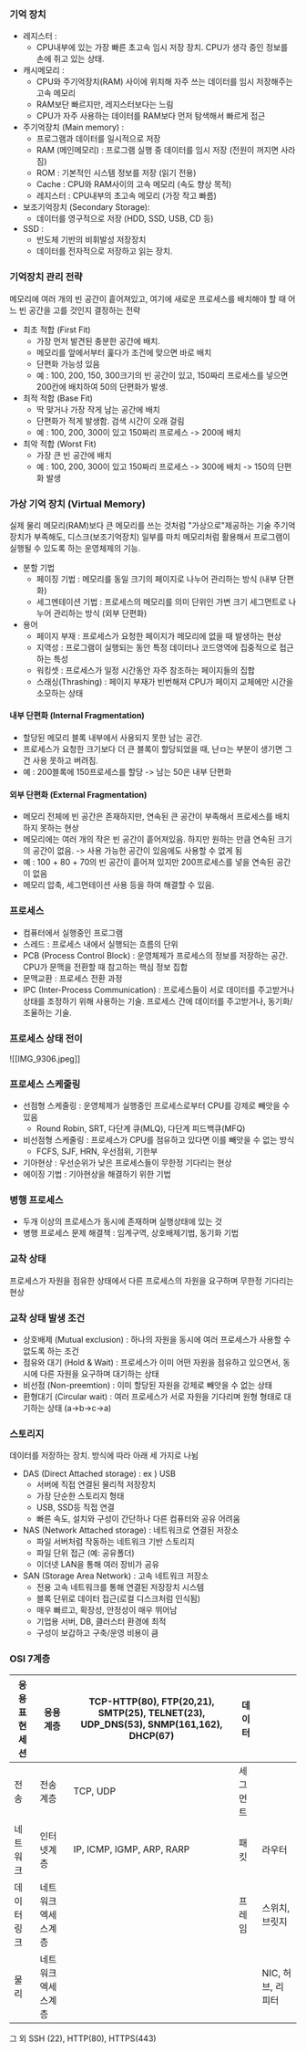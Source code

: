 
### 기억 장치
- 레지스터 : 
	- CPU내부에 있는 가장 빠른 초고속 임시 저장 장치. CPU가 생각 중인 정보를 손에 쥐고 있는 상태.
- 캐시메모리 : 
	- CPU와 주기억장치(RAM) 사이에 위치해 자주 쓰는 데이터를 임시 저장해주는 고속 메모리
	- RAM보단 빠르지만, 레지스터보다는 느림
	- CPU가 자주 사용하는 데이터를 RAM보다 먼저 탐색해서 빠르게 접근
- 주기억장치 (Main memory) :
	- 프로그램과 데이터를 일시적으로 저장 
	- RAM (메인메모리) : 프로그램 실행 중 데이터를 임시 저장 (전원이 꺼지면 사라짐)
	- ROM : 기본적인 시스템 정보를 저장 (읽기 전용)
	- Cache : CPU와 RAM사이의 고속 메모리 (속도 향상 목적)
	- 레지스터 : CPU내부의 초고속 메모리 (가장 작고 빠름)
- 보조기억장치 (Secondary Storage): 
	- 데이터를 영구적으로 저장 (HDD, SSD, USB, CD 등)
- SSD : 
	- 반도체 기반의 비휘발성 저장장치
	- 데이터를 전자적으로 저장하고 읽는 장치.


### 기억장치 관리 전략
메모리에 여러 개의 빈 공간이 흩어져있고, 여기에 새로운 프로세스를 배치해야 할 때 어느 빈 공간을 고를 것인지 결정하는 전략
- 최초 적합 (First Fit)
	- 가장 먼저 발견된 충분한 공간에 배치.
	- 메모리를 앞에서부터 훑다가 조건에 맞으면 바로 배치
	- 단편화 가능성 있음
	- 예 : 100, 200, 150, 300크기의 빈 공간이 있고, 150짜리 프로세스를 넣으면 200칸에 배치하여 50의 단편화가 발생.
- 최적 적합 (Base Fit)
	- 딱 맞거나 가장 작게 남는 공간에 배치
	- 단편화가 적게 발생함. 검색 시간이 오래 걸림
	- 예 : 100, 200, 300이 있고 150짜리 프로세스 -> 200에 배치
- 최악 적합 (Worst Fit)
	- 가장 큰 빈 공간에 배치
	- 예 : 100, 200, 300이 있고 150짜리 프로세스 -> 300에 배치 -> 150의 단편화 발생

### 가상 기억 장치 (Virtual Memory)
실제 물리 메모리(RAM)보다 큰 메모리를 쓰는 것처럼 "가상으로"제공하는 기술
주기억장치가 부족해도, 디스크(보조기억장치) 일부를 마치 메모리처럼 활용해서 프로그램이 실행될 수 있도록 하는 운영체제의 기능.
- 분할 기법
	- 페이징 기법 : 메모리를 동일 크기의 페이지로 나누어 관리하는 방식 (내부 단편화)
	- 세그멘테이션 기법 : 프로세스의 메모리를 의미 단위인 가변 크기 세그먼트로 나누어 관리하는 방식 (외부 단편화)
- 용어
	- 페이지 부재 : 프로세스가 요청한 페이지가 메모리에 없을 때 발생하는 현상
	- 지역성 : 프로그램이 실행되는 동안 특정 데이터나 코드영역에 집중적으로 접근하는 특성
	- 워킹셋 : 프로세스가 일정 시간동안 자주 참조하는 페이지들의 집합
	- 스래싱(Thrashing) : 페이지 부재가 빈번해져 CPU가 페이지 교체에만 시간을 소모하는 상태


#### 내부 단편화 (Internal Fragmentation)
- 할당된 메모리 블록 내부에서 사용되지 못한 남는 공간.
- 프로세스가 요청한 크기보다 더 큰 블록이 할당되었을 때, 난ㅁ는 부분이 생기면 그건 사용 못하고 버려짐.
- 예 : 200블록에 150프로세스를 할당 -> 남는 50은 내부 단편화

#### 외부 단편화 (External Fragmentation)
- 메모리 전체에 빈 공간은 존재하지만, 연속된 큰 공간이 부족해서 프로세스를 배치하지 못하는 현상
- 메모리에는 여러 개의 작은 빈 공간이 흩어져있음. 하지만 원하는 만큼 연속된 크기의 공간이 없음. -> 사용 가능한 공간이 있음에도 사용할 수 없게 됨
- 예 : 100 + 80 + 70의 빈 공간이 흩어져 있지만 200프로세스를 넣을 연속된 공간이 없음
- 메모리 압축, 세그먼테이션 사용 등을 하여 해결할 수 있음.

### 프로세스
- 컴퓨터에서 실행중인 프로그램
- 스레드 : 프로세스 내에서 실행되는 흐름의 단위
- PCB (Process Control Block) : 운영체제가 프로세스의 정보를 저장하는 공간. CPU가 문맥을 전환할 때 참고하는 핵심 정보 집합
- 문맥교환 : 프로세스 전환 과정
- IPC (Inter-Process Communication) : 프로세스들이 서로 데이터를 주고받거나 상태를 조정하기 위해 사용하는 기술. 프로세스 간에 데이터를 주고받거나, 동기화/조율하는 기술.


### 프로세스 상태 전이
![[IMG_9306.jpeg]]



### 프로세스 스케줄링
- 선점형 스케줄링 : 운영체제가 실행중인 프로세스로부터 CPU를 강제로 빼앗을 수 있음
	- Round Robin, SRT, 다단계 큐(MLQ), 다단계 피드백큐(MFQ)
- 비선점형 스케줄링 : 프로세스가 CPU를 점유하고 있다면 이를 빼앗을 수 없는 방식
	- FCFS, SJF, HRN, 우선점위, 기한부
- 기아현상 : 우선순위가 낮은 프로세스들이 무한정 기다리는 현상
- 에이징 기법 : 기아현상을 해결하기 위한 기법



### 병행 프로세스 
- 두개 이상의 프로세스가 동시에 존재하며 실행상태에 있는 것
- 병행 프로세스 문제 해결책 : 임계구역, 상호배제기법, 동기화 기법


### 교착 상태
프로세스가 자원을 점유한 상태에서 다른 프로세스의 자원을 요구하며 무한정 기다리는 현상


### 교착 상태 발생 조건
- 상호배제 (Mutual exclusion) : 하나의 자원을 동시에 여러 프로세스가 사용할 수 없도록 하는 조건
- 점유와 대기 (Hold & Wait) : 프로세스가 이미 어떤 자원을 점유하고 있으면서, 동시에 다른 자원을 요구하며 대기하는 상태
- 비선점 (Non-preemtion) : 이미 할당된 자원을 강제로 빼앗을 수 없는 상태
- 환형대기 (Circular wait) : 여러 프로세스가 서로 자원을 기다리며 원형 형태로 대기하는 상태 (a->b->c->a)


### 스토리지
데이터를 저장하는 장치. 방식에 따라 아래 세 가지로 나뉨
- DAS (Direct Attached storage) : ex ) USB
	- 서버에 직접 연결된 물리적 저장장치
	- 가장 단순한 스토리지 형태
	- USB, SSD등 직접 연결
	- 빠른 속도, 설치와 구성이 간단하나 다른 컴퓨터와 공유 어려움
- NAS (Network Attached storage) : 네트워크로 연결된 저장소
	- 파일 서버처럼 작동하는 네트워크 기반 스토리지
	- 파일 단위 접근 (예: 공유폴더)
	- 이더넷 LAN을 통해 여러 장비가 공유
- SAN (Storage Area Network) : 고속 네트워크 저장소
	- 전용 고속 네트워크를 통해 연결된 저장장치 시스템
	- 블록 단위로 데이터 접근(로컬 디스크처럼 인식됨)
	- 매우 빠르고, 확장성, 안정성이 매우 뛰어남
	- 기업용 서버, DB, 클러스터 환경에 최적
	- 구성이 보갑하고 구축/운영 비용이 큼


### OSI 7계층

| 응용<br>표현<br>세션 | 응용계층       | TCP-HTTP(80), FTP(20,21), SMTP(25), TELNET(23), UDP_DNS(53), SNMP(161,162), DHCP(67) | 데이터  |              |
| -------------- | ---------- | ------------------------------------------------------------------------------------ | ---- | ------------ |
| 전송             | 전송계층       | TCP, UDP                                                                             | 세그먼트 |              |
| 네트워크           | 인터넷계층      | IP, ICMP, IGMP, ARP, RARP                                                            | 패킷   | 라우터          |
| 데이터 링크         | 네트워크 엑세스계층 |                                                                                      | 프레임  | 스위치, 브릿지     |
| 물리             | 네트워크 엑세스계층 |                                                                                      |      | NIC, 허브, 리피터 |

그 외 SSH (22), HTTP(80), HTTPS(443)
